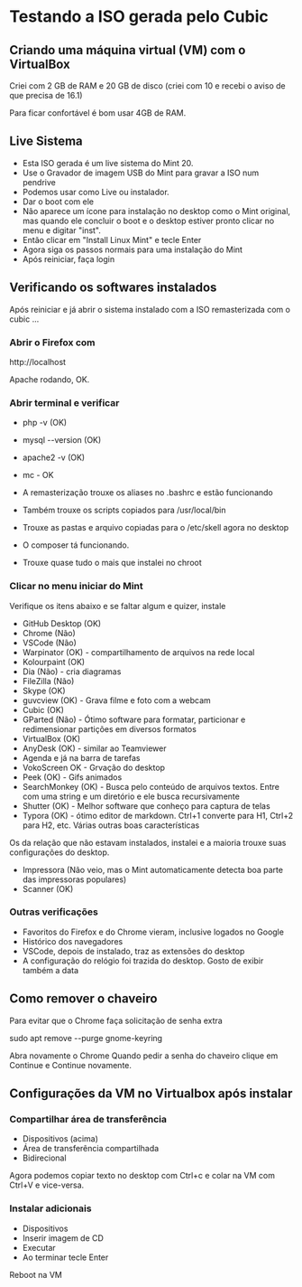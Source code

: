 # Testando a ISO gerada pelo Cubic

## Criando uma máquina virtual (VM) com o VirtualBox

Criei com 2 GB de RAM e 20 GB de disco (criei com 10 e recebi o aviso de que precisa de 16.1)

Para ficar confortável é bom usar 4GB de RAM.

## Live Sistema

- Esta ISO gerada é um live sistema do Mint 20.
- Use o Gravador de imagem USB do Mint para gravar a ISO num pendrive
- Podemos usar como Live ou instalador.
- Dar o boot com ele
- Não aparece um ícone para instalação no desktop como o Mint original, mas quando ele concluir o boot e o desktop estiver pronto clicar no menu e digitar "inst".
- Então clicar em "Install Linux Mint" e tecle Enter
- Agora siga os passos normais para uma instalação do Mint
- Após reiniciar, faça login

## Verificando os softwares instalados

Após reiniciar e já abrir o sistema instalado com a ISO remasterizada com o cubic ...

### Abrir o Firefox com

http://localhost

Apache rodando, OK.

### Abrir terminal e verificar

- php -v (OK)
- mysql --version (OK)
- apache2 -v (OK)
- mc - OK

- A remasterização trouxe os aliases no .bashrc e estão funcionando
- Também trouxe os scripts copiados para /usr/local/bin
- Trouxe as pastas e arquivo copiadas para o /etc/skell agora no desktop
- O composer tá funcionando.
- Trouxe quase tudo o mais que instalei no chroot

### Clicar no menu iniciar do Mint

Verifique os itens abaixo e se faltar algum e quizer, instale

- GitHub Desktop (OK)
- Chrome (Não)
- VSCode (Não)
- Warpinator (OK) - compartilhamento de arquivos na rede local
- Kolourpaint (OK)
- Dia (Não) - cria diagramas
- FileZilla (Não)
- Skype (OK)
- guvcview (OK) - Grava filme e foto com a webcam
- Cubic (OK)
- GParted (Não) - Ótimo software para formatar, particionar e redimensionar partições em diversos formatos
- VirtualBox (OK)
- AnyDesk (OK) - similar ao Teamviewer
- Agenda e já na barra de tarefas
- VokoScreen OK - Grvação do desktop
- Peek (OK) - Gifs animados
- SearchMonkey (OK) - Busca pelo conteúdo de arquivos textos. Entre com uma string e um diretório e ele busca recursivamente
- Shutter (OK) - Melhor software que conheço para captura de telas
- Typora (OK) - ótimo editor de markdown. Ctrl+1 converte para H1, Ctrl+2 para H2, etc. Várias outras boas características

Os da relação que não estavam instalados, instalei e a maioria trouxe suas configurações do desktop.

- Impressora (Não veio, mas o Mint automaticamente detecta boa parte das impressoras populares)
- Scanner (OK)

### Outras verificações

- Favoritos do Firefox e do Chrome vieram, inclusive logados no Google
- Histórico dos navegadores
- VSCode, depois de instalado, traz as extensões do desktop
- A configuração do relógio foi trazida do desktop. Gosto de exibir também a data

## Como remover o chaveiro

Para evitar que o Chrome faça solicitação de senha extra

sudo apt remove --purge gnome-keyring

Abra novamente o Chrome
Quando pedir a senha do chaveiro clique em Continue e Continue novamente.

## Configurações da VM no Virtualbox após instalar

### Compartilhar área de transferência
- Dispositivos (acima)
- Área de transferência compartilhada
- Bidirecional

Agora podemos copiar texto no desktop com Ctrl+c e colar na VM com Ctrl+V e vice-versa.

### Instalar adicionais
- Dispositivos
- Inserir imagem de CD
- Executar
- Ao terminar tecle Enter

Reboot na VM

